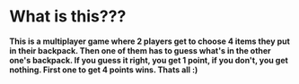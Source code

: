 # What is this???
**This is a multiplayer game where 2 players get to choose 4 items they put in their backpack. Then one of them has to guess what's in the other one's backpack. If you guess it right, you get 1 point, if you don't, you get nothing. First one to get 4 points wins. Thats all :)**